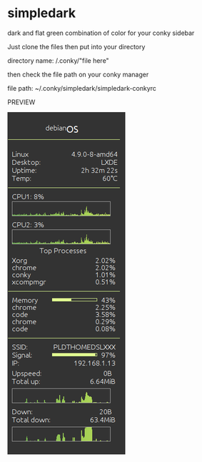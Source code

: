 # simpledark

dark and flat green combination of color for your conky sidebar


Just clone the files then put into your directory 

directory name: /.conky/"file here"

then check the file path on your conky manager

file path: ~/.conky/simpledark/simpledark-conkyrc



PREVIEW

![alt text](https://github.com/ace-kingx/simpledark/blob/master/SimpleDark/simpledark-preview.png)
